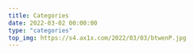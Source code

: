 ```yaml
---
title: Categories
date: 2022-03-02 00:00:00
type: "categories"
top_img: https://s4.ax1x.com/2022/03/03/btwenP.jpg
---
```


